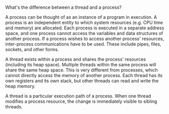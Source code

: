 What's the difference between a thread and a process?

A process can be thought of as an instance of a program in execution. A process
is an independent entity to which system resources (e.g. CPU time and memory)
are allocated. Each process is executed in a separate address space, and one
process cannot access the variables and data structures of another process. If
a process wishes to access another process' resources, inter-process
communications have to be used. These include pipes, files, sockets, and other
forms.

A thread exists within a process and shares the process' resources (including
its heap space). Multiple threads within the same process will share the same
heap space. This is very different from processes, which cannot directly
access the memory of another process. Each thread has its own registers and its
own stack, but other threads can read and write the heap memory.

A thread is a particular execution path of a process. When one thread modifies
a process resource, the change is immediately visible to sibling threads.
